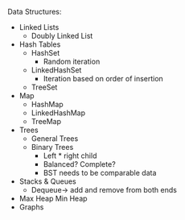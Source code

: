 ---
---
Data Structures:

* Linked Lists
	* Doubly Linked List
* Hash Tables
	* HashSet
		* Random iteration
	* LinkedHashSet
		* Iteration based on order of insertion
	* TreeSet
* Map
	* HashMap
	* LinkedHashMap
	* TreeMap
* Trees
	* General Trees
	* Binary Trees
		* Left \* right child
		* Balanced? Complete?
		* BST needs to be comparable data
* Stacks & Queues
	* Dequeue-> add and remove from both ends
* Max Heap Min Heap
* Graphs
